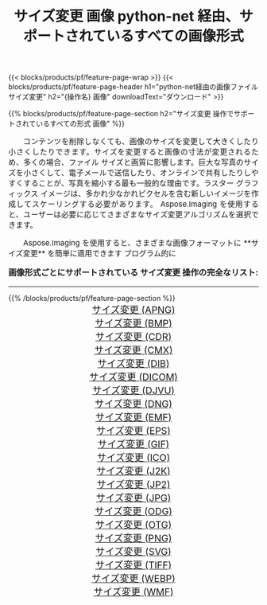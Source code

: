 ﻿---
title: サイズ変更 画像 python-net 経由、サポートされているすべての画像形式 
weight: 3920
url: /ja/python-net/resize/ 
lang: ja
langdirlevel: 2
locales: zh-hans,ja,it,ru,de,es,fr,nl,id,lt,pl,pt,vi,tr,ko,zh-hant,ar,hi,th,sv,cs,uk,he
description: Aspose.Imaging を使用すると、python-net 経由で簡単に サイズ変更 イメージを作成できます
---

{{< blocks/products/pf/feature-page-wrap >}}
{{< blocks/products/pf/feature-page-header h1="python-net経由の画像ファイルサイズ変更" h2="{操作名} 画像" downloadText="ダウンロード" >}}


{{% blocks/products/pf/feature-page-section  h2="サイズ変更 操作でサポートされているすべての形式 画像" %}}
<p align="justify" style="text-indent:2em;font-size:15px;">
コンテンツを削除しなくても、画像のサイズを変更して大きくしたり小さくしたりできます。サイズを変更すると画像の寸法が変更されるため、多くの場合、ファイル サイズと画質に影響します。巨大な写真のサイズを小さくして、電子メールで送信したり、オンラインで共有したりしやすくすることが、写真を縮小する最も一般的な理由です。ラスター グラフィックス イメージは、多かれ少なかれピクセルを含む新しいイメージを作成してスケーリングする必要があります。 Aspose.Imaging を使用すると、ユーザーは必要に応じてさまざまなサイズ変更アルゴリズムを選択できます。
</p>
<p align="justify" style="text-indent:2em;font-size:15px;">
Aspose.Imaging を使用すると、さまざまな画像フォーマットに **サイズ変更** を簡単に適用できます プログラム的に
</p>
<h3 style="margin-top:16px;">
画像形式ごとにサポートされている サイズ変更 操作の完全なリスト:
</h3>
<hr/>
{{% /blocks/products/pf/feature-page-section %}}
<div class="container-fluid productfamilypage bg-gray">
    <div class="convertypes bg-gray agp-content section">
        <div class="container">
		<div class="row other-converters" style="gap: 10px;font-size: 19px;text-align:center;">
		    <div class='col-md-3 other-converter remove-lp remove-rp'><a href="/imaging/ja/python-net/resize/apng/" style="padding:15px;">サイズ変更 (APNG)</a></div><div class='col-md-3 other-converter remove-lp remove-rp'><a href="/imaging/ja/python-net/resize/bmp/" style="padding:15px;">サイズ変更 (BMP)</a></div><div class='col-md-3 other-converter remove-lp remove-rp'><a href="/imaging/ja/python-net/resize/cdr/" style="padding:15px;">サイズ変更 (CDR)</a></div><div class='col-md-3 other-converter remove-lp remove-rp'><a href="/imaging/ja/python-net/resize/cmx/" style="padding:15px;">サイズ変更 (CMX)</a></div><div class='col-md-3 other-converter remove-lp remove-rp'><a href="/imaging/ja/python-net/resize/dib/" style="padding:15px;">サイズ変更 (DIB)</a></div><div class='col-md-3 other-converter remove-lp remove-rp'><a href="/imaging/ja/python-net/resize/dicom/" style="padding:15px;">サイズ変更 (DICOM)</a></div><div class='col-md-3 other-converter remove-lp remove-rp'><a href="/imaging/ja/python-net/resize/djvu/" style="padding:15px;">サイズ変更 (DJVU)</a></div><div class='col-md-3 other-converter remove-lp remove-rp'><a href="/imaging/ja/python-net/resize/dng/" style="padding:15px;">サイズ変更 (DNG)</a></div><div class='col-md-3 other-converter remove-lp remove-rp'><a href="/imaging/ja/python-net/resize/emf/" style="padding:15px;">サイズ変更 (EMF)</a></div><div class='col-md-3 other-converter remove-lp remove-rp'><a href="/imaging/ja/python-net/resize/eps/" style="padding:15px;">サイズ変更 (EPS)</a></div><div class='col-md-3 other-converter remove-lp remove-rp'><a href="/imaging/ja/python-net/resize/gif/" style="padding:15px;">サイズ変更 (GIF)</a></div><div class='col-md-3 other-converter remove-lp remove-rp'><a href="/imaging/ja/python-net/resize/ico/" style="padding:15px;">サイズ変更 (ICO)</a></div><div class='col-md-3 other-converter remove-lp remove-rp'><a href="/imaging/ja/python-net/resize/j2k/" style="padding:15px;">サイズ変更 (J2K)</a></div><div class='col-md-3 other-converter remove-lp remove-rp'><a href="/imaging/ja/python-net/resize/jp2/" style="padding:15px;">サイズ変更 (JP2)</a></div><div class='col-md-3 other-converter remove-lp remove-rp'><a href="/imaging/ja/python-net/resize/jpg/" style="padding:15px;">サイズ変更 (JPG)</a></div><div class='col-md-3 other-converter remove-lp remove-rp'><a href="/imaging/ja/python-net/resize/odg/" style="padding:15px;">サイズ変更 (ODG)</a></div><div class='col-md-3 other-converter remove-lp remove-rp'><a href="/imaging/ja/python-net/resize/otg/" style="padding:15px;">サイズ変更 (OTG)</a></div><div class='col-md-3 other-converter remove-lp remove-rp'><a href="/imaging/ja/python-net/resize/png/" style="padding:15px;">サイズ変更 (PNG)</a></div><div class='col-md-3 other-converter remove-lp remove-rp'><a href="/imaging/ja/python-net/resize/svg/" style="padding:15px;">サイズ変更 (SVG)</a></div><div class='col-md-3 other-converter remove-lp remove-rp'><a href="/imaging/ja/python-net/resize/tiff/" style="padding:15px;">サイズ変更 (TIFF)</a></div><div class='col-md-3 other-converter remove-lp remove-rp'><a href="/imaging/ja/python-net/resize/webp/" style="padding:15px;">サイズ変更 (WEBP)</a></div><div class='col-md-3 other-converter remove-lp remove-rp'><a href="/imaging/ja/python-net/resize/wmf/" style="padding:15px;">サイズ変更 (WMF)</a></div>
                </div>
        </div>
    </div>
</div>
<br/>
